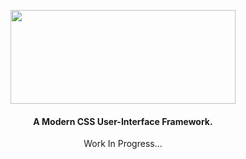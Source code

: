 <p align="center">
  <img src="https://user-images.githubusercontent.com/82699919/183231490-250b34fc-b787-42cc-a394-ef7ba4a12795.png" width="360" height="150">
</p>
<h4 align="center">
  A Modern CSS User-Interface Framework.
</h4>

<div align="center">
  Work In Progress...
</div>

